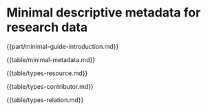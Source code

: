 # Minimal descriptive metadata for research data
{{part/minimal-guide-introduction.md}}

{{table/minimal-metadata.md}}

{{table/types-resource.md}}

{{table/types-contributor.md}}

{{table/types-relation.md}}
